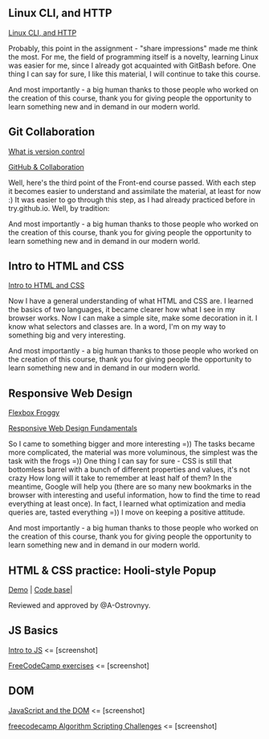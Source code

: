 ## Linux CLI, and HTTP 
<a href ="https://docs.google.com/drawings/d/1s7wjVaYuHvj9kyk8tNX1qJ9ArLrvBMuabz0w-2Ys2mI/edit?usp=sharing">Linux CLI, and HTTP</a>

<p>Probably, this point in the assignment - "share impressions" made me think the most. For me, the field of programming itself is a novelty, learning Linux was easier for me, since I already got acquainted with GitBash before. One thing I can say for sure, I like this material, I will continue to take this course.</p>
<p>And most importantly - a big human thanks to those people who worked on the creation of this course, thank you for giving people the opportunity to learn something new and in demand in our modern world.</p>

## Git Collaboration
<a href ="https://drive.google.com/open?id=1x-R0_qt9xrntdvTTLqLR5POThMGXd5cMVNVqw7s8LZ4">What is version control</a>
<p><a href = "https://drive.google.com/open?id=1i7WhbXDgpnZLHPC3_r_HKLWXACQNHJVd-RC8oKy7OPM"> GitHub & Collaboration</a></p>

<p>Well, here's the third point of the Front-end course passed. With each step it becomes easier to understand and assimilate the material, at least for now :) It was easier to go through this step, as I had already practiced before in try.github.io. Well, by tradition:</p>
<p>And most importantly - a big human thanks to those people who worked on the creation of this course, thank you for giving people the opportunity to learn something new and in demand in our modern world.</p>

## Intro to HTML and CSS
<a href = "https://docs.google.com/drawings/d/1YBS_oB3KoRuNKh4AACopJXexaUi2SkzRSwlmjXJ6L1k">Intro to HTML and CSS</a> 

<p>Now I have a general understanding of what HTML and CSS are. I learned the basics of two languages, it became clearer how what I see in my browser works. Now I can make a simple site, make some decoration in it. I know what selectors and classes are. In a word, I'm on my way to something big and very interesting.</p>
<p>And most importantly - a big human thanks to those people who worked on the creation of this course, thank you for giving people the opportunity to learn something new and in demand in our modern world.</p>

## Responsive Web Design
<a href = "https://drive.google.com/open?id=1NsErzDh3Mlao_MdT40NVYpgERy-xVTyDNtjDcZza8Hc">Flexbox Froggy<a/>
<p><a href = "https://drive.google.com/open?id=1pxiPozzRY0MbJWmh6Ry5X_Le5myA9c2e1jAipMrSSPU"> Responsive Web Design Fundamentals</a></p>

<p>So I came to something bigger and more interesting =)) The tasks became more complicated, the material was more voluminous, the simplest was the task with the frogs =)) One thing I can say for sure - CSS is still that bottomless barrel with a bunch of different properties and values, it's not crazy How long will it take to remember at least half of them? In the meantime, Google will help you (there are so many new bookmarks in the browser with interesting and useful information, how to find the time to read everything at least once). In fact, I learned what optimization and media queries are, tasted everything =)) I move on keeping a positive attitude.</p>
<p>And most importantly - a big human thanks to those people who worked on the creation of this course, thank you for giving people the opportunity to learn something new and in demand in our modern world.</p>

## HTML & CSS practice: Hooli-style Popup
[Demo](https://xt0perx.github.io/popup-style/) |
[Code base](https://github.com/xT0PERx/popup-style)|
<p>Reviewed and approved by @A-Ostrovnyy.</p>

## JS Basics
[Intro to JS](https://docs.google.com/drawings/d/1ntOG_5jYxfAJ6bO3EQmEoKJBikkRwtUqVingWfAIdrs/edit?usp=sharing) <= [screenshot]

[FreeCodeCamp exercises](https://docs.google.com/drawings/d/19CxHWdnWG-s10lHNj4T3wryvWArpWBL_jq84CTsk3_U/edit?usp=sharing) <= [screenshot]

## DOM
[JavaScript and the DOM](https://docs.google.com/drawings/d/1gRCmBhfgycZPow1kO7KEKiAcCTaqkNZtjnLwkn4jiVI/edit?usp=sharing) <= [screenshot]

[freecodecamp Algorithm Scripting Challenges](https://docs.google.com/drawings/d/1HqekFJupGCG0vHK5eRZMfq1U5iH4siTWwc3wUWvEGH8/edit?usp=sharing) <= [screenshot]
  
  
